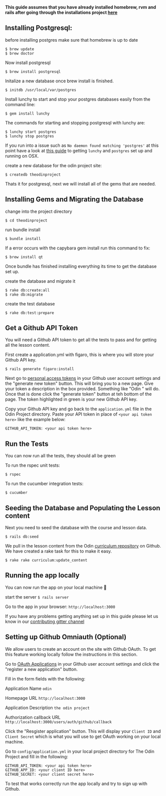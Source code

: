 **This guide assumes that you have already installed homebrew, rvm and rails after going through the installations project [here](http://www.theodinproject.com/web-development-101/installations)**

## Installing Postgresql:
before installing postgres make sure that homebrew is up to date
```
$ brew update
$ brew doctor
```

Now install postgresql
```
$ brew install postgresql
```

Initalize a new database once brew install is finished.
```
$ initdb /usr/local/var/postgres
```

Install lunchy to start and stop your postgres databases easily from the command line:
```
$ gem install lunchy
```

The commands for starting and stopping postgresql with lunchy are:
```
$ lunchy start postgres
$ lunchy stop postgres
```

If you run into a issue such as `No daemon found matching 'postgres'` at this point have a look at [this guide](https://www.moncefbelyamani.com/how-to-install-postgresql-on-a-mac-with-homebrew-and-lunchy/) to getting `lunchy` and `postgres` set up and running on OSX.

create a new database for the odin project site:
```
$ createdb theodinproject
```

Thats it for postgresql, next we will install all of the gems that are needed.

## Installing Gems and Migrating the Database
change into the project directory
```
$ cd theodinproject
```

run bundle install
```
$ bundle install
```

If a error occurs with the capybara gem install run this command to fix:
```
$ brew install qt
```

Once bundle has finished installing everything its time to get the database set up.

create the database and migrate it
```
$ rake db:create:all
$ rake db:migrate
```

create the test database
```
$ rake db:test:prepare
```

## Get a Github API Token
You will need a Github API token to get all the tests to pass and for getting all the lesson content.

First create a application.yml with figaro, this is where you will store your Github API key.
```
$ rails generate figaro:install
```

Next go to [personal access tokens](https://github.com/settings/tokens) in your Github user account settings and the "generate new token" button. This will bring you to a new page. Give your token a description in the box provided. Something like "Odin " will do. Once that is done click the "generate token" button at teh bottom of the page. The token highlighted in green is your new Github API key.

Copy your Github API key and go back to the `application.yml` file in the Odin Project directory. Paste your API token in place of `<your api token here>` like the example below:
```
GITHUB_API_TOKEN: <your api token here>
```

## Run the Tests
You can now run all the tests, they should all be green

To run the rspec unit tests:
```
$ rspec
```

To run the cucumber integration tests:
```
$ cucumber
```

## Seeding the Database and Populating the Lesson content
Next you need to seed the database with the course and lesson data.
```
$ rails db:seed
```

We pull in the lesson content from the Odin [curriculum repository](https://github.com/TheOdinProject/curriculum) on Github. We have created a rake task for this to make it easy.
```
$ rake rake curriculum:update_content
```

## Running the app locally
You can now run the app on your local machine :tada:

start the server
`$ rails server`

Go to the app in your browser:
`http://localhost:3000`

If you have any problems getting anything set up in this guide please let us know in our [contributing gitter channel](https://gitter.im/TheOdinProject/Contributing)

## Setting up Github Omniauth (Optional)
We allow users to create an account on the site with Github OAuth. To get this feature working locally follow the instructions in this section.

Go to [OAuth Applications](https://github.com/settings/developers) in your Github user account settings and click the "register a new application" button.

Fill in the form fields with the following:

Application Name
`odin`

Homepage URL
`http://localhost:3000`

Application Description
`the odin project`

Authorization callback URL
`http://localhost:3000/users/auth/github/callback`

Click the "Resgister application" button. This will display your `Client ID` and `Client Secret` which is what you will use to get OAuth working on your local machine.

Go to `config/application.yml` in your local project directory for The Odin Project and fill in the following:
```
GITHUB_API_TOKEN: <your api token here>
GITHUB_APP_ID: <your client ID here>
GITHUB_SECRET: <your client secret here>
```

To test that works correctly run the app locally and try to sign up with Github.
